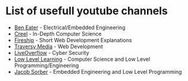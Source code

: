 # List of usefull youtube channels
* [Ben Eater](https://youtube.com/c/BenEater) - Electrical/Embedded Engineering
* [Creel](https://youtube.com/c/WhatsACreel) - In-Depth Computer Science
* [Fireship](https://youtube.com/c/Fireship) - Short Web Development Explanations
* [Traversy Media](https://youtube.com/c/TraversyMedia) - Web Development
* [LiveOverflow](https://youtube.com/c/LiveOverflow) - Cyber Security
* [Low Level Learning](https://youtube.com/c/LowLevelLearning) - Computer Science and Low Level Programming/Engineering
* [Jacob Sorber](https://youtube.com/c/JacobSorber) - Embedded Engineering and Low Level Programming
